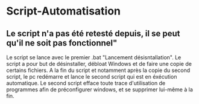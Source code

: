 # Script-Automatisation
## Le script n'a pas été retesté depuis, il se peut qu'il ne soit pas fonctionnel"
Le script se lance avec le premier .bat "Lancement désisntallation".
Le script a pour but de désinstaller, débloat Windows et de faire une copie de certains fichiers. A la fin du script et notamment après la copie du second script, le pc redémarre et lance le second script qui est en éxécution automatique.
Le second script efface toute trace d'utilisation de programmes afin de préconfigurer windows, et se supprimer lui-même à la fin. 
